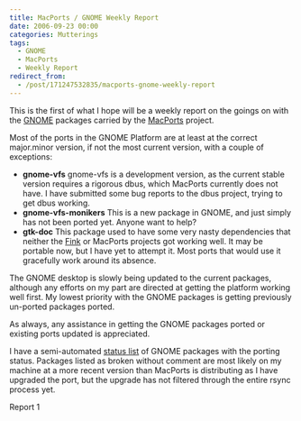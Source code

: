 ```yaml
---
title: MacPorts / GNOME Weekly Report
date: 2006-09-23 00:00
categories: Mutterings
tags:
  - GNOME
  - MacPorts
  - Weekly Report
redirect_from:
  - /post/171247532835/macports-gnome-weekly-report
---
```

This is the first of what I hope will be a weekly report on the goings on with the [GNOME](https://www.gnome.org) packages carried by the [MacPorts](https://www.macports.org) project.

Most of the ports in the GNOME Platform are at least at the correct major.minor version, if not the most current version, with a couple of exceptions:
* __gnome-vfs__ gnome-vfs is a development version, as the current stable version requires a rigorous dbus, which MacPorts currently does not have. I have submitted some bug reports to the dbus project, trying to get dbus working.
* __gnome-vfs-monikers__ This is a new package in GNOME, and just simply has not been ported yet. Anyone want to help?
* __gtk-doc__ This package used to have some very nasty dependencies that neither the [Fink](https://www.finkproject.org) or MacPorts projects got working well. It may be portable now, but I have yet to attempt it. Most ports that would use it gracefully work around its absence.

The GNOME desktop is slowly being updated to the current packages, although any efforts on my part are directed at getting the platform working well first. My lowest priority with the GNOME packages is getting previously un-ported packages ported.

As always, any assistance in getting the GNOME packages ported or existing ports updated is appreciated.

I have a semi-automated [status list](https://trac.macports.org/wiki/GNOMEPackageStatus) of GNOME packages with the porting status. Packages listed as broken without comment are most likely on my machine at a more recent version than MacPorts is distributing as I have upgraded the port, but the upgrade has not filtered through the entire rsync process yet.

Report 1
